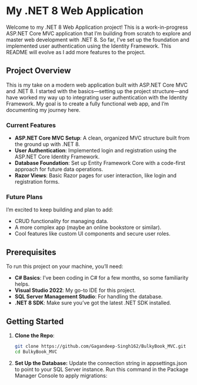 # My .NET 8 Web Application

Welcome to my .NET 8 Web Application project! This is a work-in-progress ASP.NET Core MVC application that I’m building from scratch to explore and master web development with .NET 8. So far, I’ve set up the foundation and implemented user authentication using the Identity Framework. This README will evolve as I add more features to the project.

## Project Overview

This is my take on a modern web application built with ASP.NET Core MVC and .NET 8. I started with the basics—setting up the project structure—and have worked my way up to integrating user authentication with the Identity Framework. My goal is to create a fully functional web app, and I’m documenting my journey here.

### Current Features
- **ASP.NET Core MVC Setup**: A clean, organized MVC structure built from the ground up with .NET 8.
- **User Authentication**: Implemented login and registration using the ASP.NET Core Identity Framework.
- **Database Foundation**: Set up Entity Framework Core with a code-first approach for future data operations.
- **Razor Views**: Basic Razor pages for user interaction, like login and registration forms.

### Future Plans
I’m excited to keep building and plan to add:
- CRUD functionality for managing data.
- A more complex app (maybe an online bookstore or similar).
- Cool features like custom UI components and secure user roles.

## Prerequisites

To run this project on your machine, you’ll need:
- **C# Basics**: I’ve been coding in C# for a few months, so some familiarity helps.
- **Visual Studio 2022**: My go-to IDE for this project.
- **SQL Server Management Studio**: For handling the database.
- **.NET 8 SDK**: Make sure you’ve got the latest .NET SDK installed.

## Getting Started

1. **Clone the Repo**:
   ```bash
   git clone https://github.com/Gagandeep-Singh162/BulkyBook_MVC.git
   cd BulkyBook_MVC

2. **Set Up the Database:** Update the connection string in appsettings.json to point to your SQL Server instance. Run this command in the Package Manager Console to apply migrations:
